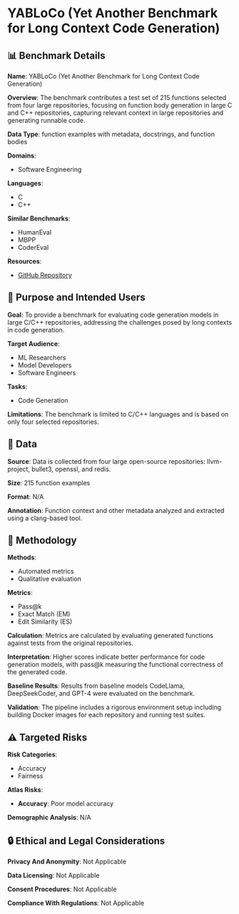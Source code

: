 # YABLoCo (Yet Another Benchmark for Long Context Code Generation)

## 📊 Benchmark Details

**Name**: YABLoCo (Yet Another Benchmark for Long Context Code Generation)

**Overview**: The benchmark contributes a test set of 215 functions selected from four large repositories, focusing on function body generation in large C and C++ repositories, capturing relevant context in large repositories and generating runnable code.

**Data Type**: function examples with metadata, docstrings, and function bodies

**Domains**:
- Software Engineering

**Languages**:
- C
- C++

**Similar Benchmarks**:
- HumanEval
- MBPP
- CoderEval

**Resources**:
- [GitHub Repository](https://github.com/yabloco-codegen/yabloco-benchmark)

## 🎯 Purpose and Intended Users

**Goal**: To provide a benchmark for evaluating code generation models in large C/C++ repositories, addressing the challenges posed by long contexts in code generation.

**Target Audience**:
- ML Researchers
- Model Developers
- Software Engineers

**Tasks**:
- Code Generation

**Limitations**: The benchmark is limited to C/C++ languages and is based on only four selected repositories.

## 💾 Data

**Source**: Data is collected from four large open-source repositories: llvm-project, bullet3, openssl, and redis.

**Size**: 215 function examples

**Format**: N/A

**Annotation**: Function context and other metadata analyzed and extracted using a clang-based tool.

## 🔬 Methodology

**Methods**:
- Automated metrics
- Qualitative evaluation

**Metrics**:
- Pass@k
- Exact Match (EM)
- Edit Similarity (ES)

**Calculation**: Metrics are calculated by evaluating generated functions against tests from the original repositories.

**Interpretation**: Higher scores indicate better performance for code generation models, with pass@k measuring the functional correctness of the generated code.

**Baseline Results**: Results from baseline models CodeLlama, DeepSeekCoder, and GPT-4 were evaluated on the benchmark.

**Validation**: The pipeline includes a rigorous environment setup including building Docker images for each repository and running test suites.

## ⚠️ Targeted Risks

**Risk Categories**:
- Accuracy
- Fairness

**Atlas Risks**:
- **Accuracy**: Poor model accuracy

**Demographic Analysis**: N/A

## 🔒 Ethical and Legal Considerations

**Privacy And Anonymity**: Not Applicable

**Data Licensing**: Not Applicable

**Consent Procedures**: Not Applicable

**Compliance With Regulations**: Not Applicable
